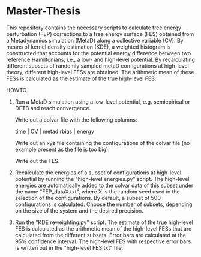 # Master-Thesis
This repository contains the necessary scripts to calculate free energy perturbation (FEP) corrections to a free energy surface (FES) obtained from a Metadynamics simulation (MetaD) along a collective variable (CV). By means of kernel density estimation (KDE), a weighted histogram is constructed that accounts for the potential energy difference between two reference Hamiltonians, i.e., a low- and high-level potential. By recalculating different subsets of randomly sampled metaD configurations at high-level theory, different high-level FESs are obtained. The arithmetic mean of these FESs is calculated as the estimate of the true high-level FES. 

HOWTO

1) Run a MetaD simulation using a low-level potential, e.g. semiepirical or DFTB and reach convergence.
 
   Write out a colvar file with the following columns:

   time | CV | metad.rbias | energy    
   
   Write out an xyz file containing the configurations of the colvar file (no example present as the file is too big).
   
   Write out the FES. 
   
2) Recalculate the energies of a subset of configurations at high-level potential by running the "high-level energies.py" script. The high-level energies are                automatically added to the colvar data of this subset under the name "FEP_dataX.txt", where X is the random seed used in the selection of the configurations.            By default, a subset of 500 configurations is calculated. Choose the number of subsets, depending on the size of the system and the desired precision.          
   
3) Run the "KDE reweighting.py" script. The estimate of the true high-level FES is calculated as the arithmetic mean of the high-level FESs that are calculated from the    different subsets. Error bars are calculated at the 95% confidence interval. The high-level FES with respective error bars is written out in the "high-level FES.txt"    file.


